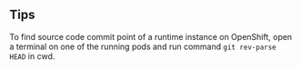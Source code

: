 ## Tips
To find source code commit point of a runtime instance on OpenShift, open a terminal on one of the running pods and run command `git rev-parse HEAD` in cwd.

